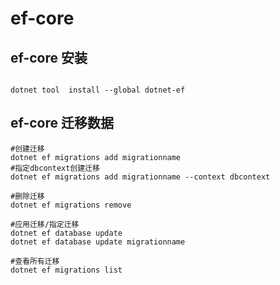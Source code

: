 # ef-core

## ef-core 安装

```shell

dotnet tool  install --global dotnet-ef

```

## ef-core 迁移数据

```shell
#创建迁移
dotnet ef migrations add migrationname
#指定dbcontext创建迁移
dotnet ef migrations add migrationname --context dbcontext

#删除迁移
dotnet ef migrations remove

#应用迁移/指定迁移
dotnet ef database update
dotnet ef database update migrationname

#查看所有迁移
dotnet ef migrations list

```

